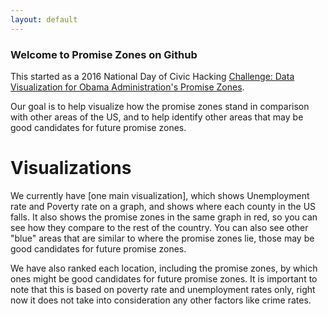 ```yaml
---
layout: default
---
```


### Welcome to Promise Zones on Github

This started as a 2016 National Day of Civic Hacking [Challenge: Data Visualization for Obama Administration's Promise Zones](https://cache.codeforamerica.org/events/national-day-2016/challenge-promise-zone-data).

Our goal is to help visualize how the promise zones stand in comparison with other areas of the US, and to help identify other areas that may be good candidates for future promise zones.

# Visualizations

We currently have [one main visualization], which shows Unemployment rate and Poverty rate on a graph, and shows where each county in the US falls.  It also shows the promise zones in the same graph in red, so you can see how they compare to the rest of the country.  You can also see other "blue" areas that are similar to where the promise zones lie, those may be good candidates for future promise zones.

We have also ranked each location, including the promise zones, by which ones might be good candidates for future promise zones.  It is important to note that this is based on poverty rate and unemployment rates only, right now it does not take into consideration any other factors like crime rates.